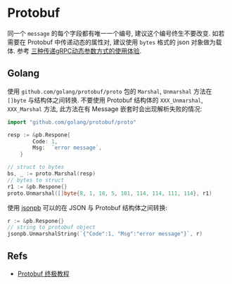 # Protobuf

同一个 `message` 的每个字段都有唯一一个编号, 建议这个编号终生不要改变.
如若需要在 Protobuf 中传递动态的属性对, 建议使用 `bytes` 格式的 json 对象做为载体. 参考 [三种传递gRPC动态参数方式的使用体验](https://mp.weixin.qq.com/s/TR-keSUcspTvM0d165v8cw).   

## Golang
使用 `github.com/golang/protobuf/proto` 包的 `Marshal`, `Unmarshal` 方法在 `[]byte` 与结构体之间转换. 不要使用 Protobuf 结构体的 `XXX_Unmarshal`, `XXX_Marshal` 方法, 此方法在有 Message 嵌套时会出现解析失败的情况:

```go
import "github.com/golang/protobuf/proto"

resp := &pb.Respone{
		Code: 1,
		Msg:  `error message`,
	}

// struct to bytes
bs, _ := proto.Marshal(resp)
// bytes to struct
r1 := &pb.Respone{}
proto.Unmarshal([]byte{8, 1, 18, 5, 101, 114, 114, 111, 114}, r1)
```

使用 [jsonpb](https://godoc.org/github.com/golang/protobuf/jsonpb) 可以的在 JSON 与 Protobuf 结构体之间转换:

```go
r := &pb.Respone{}
// string to protobuf object
jsonpb.UnmarshalString(`{"Code":1, "Msg":"error message"}`, r)
```


## Refs
* [Protobuf 终极教程](https://colobu.com/2019/10/03/protobuf-ultimate-tutorial-in-go/)